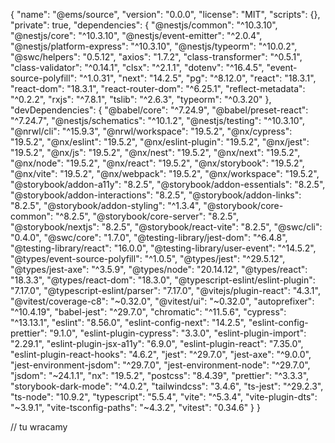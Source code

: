 {
  "name": "@ems/source",
  "version": "0.0.0",
  "license": "MIT",
  "scripts": {},
  "private": true,
  "dependencies": {
    "@nestjs/common": "^10.3.10",
    "@nestjs/core": "^10.3.10",
    "@nestjs/event-emitter": "^2.0.4",
    "@nestjs/platform-express": "^10.3.10",
    "@nestjs/typeorm": "^10.0.2",
    "@swc/helpers": "0.5.12",
    "axios": "1.7.2",
    "class-transformer": "^0.5.1",
    "class-validator": "^0.14.1",
    "clsx": "^2.1.1",
    "dotenv": "^16.4.5",
    "event-source-polyfill": "^1.0.31",
    "next": "14.2.5",
    "pg": "^8.12.0",
    "react": "18.3.1",
    "react-dom": "18.3.1",
    "react-router-dom": "^6.25.1",
    "reflect-metadata": "^0.2.2",
    "rxjs": "^7.8.1",
    "tslib": "^2.6.3",
    "typeorm": "^0.3.20"
  },
  "devDependencies": {
    "@babel/core": "^7.24.9",
    "@babel/preset-react": "^7.24.7",
    "@nestjs/schematics": "^10.1.2",
    "@nestjs/testing": "^10.3.10",
    "@nrwl/cli": "^15.9.3",
    "@nrwl/workspace": "19.5.2",
    "@nx/cypress": "19.5.2",
    "@nx/eslint": "19.5.2",
    "@nx/eslint-plugin": "19.5.2",
    "@nx/jest": "19.5.2",
    "@nx/js": "19.5.2",
    "@nx/nest": "19.5.2",
    "@nx/next": "19.5.2",
    "@nx/node": "19.5.2",
    "@nx/react": "19.5.2",
    "@nx/storybook": "19.5.2",
    "@nx/vite": "19.5.2",
    "@nx/webpack": "19.5.2",
    "@nx/workspace": "19.5.2",
    "@storybook/addon-a11y": "8.2.5",
    "@storybook/addon-essentials": "8.2.5",
    "@storybook/addon-interactions": "8.2.5",
    "@storybook/addon-links": "8.2.5",
    "@storybook/addon-styling": "^1.3.4",
    "@storybook/core-common": "^8.2.5",
    "@storybook/core-server": "8.2.5",
    "@storybook/nextjs": "8.2.5",
    "@storybook/react-vite": "8.2.5",
    "@swc/cli": "0.4.0",
    "@swc/core": "1.7.0",
    "@testing-library/jest-dom": "^6.4.8",
    "@testing-library/react": "16.0.0",
    "@testing-library/user-event": "^14.5.2",
    "@types/event-source-polyfill": "^1.0.5",
    "@types/jest": "^29.5.12",
    "@types/jest-axe": "^3.5.9",
    "@types/node": "20.14.12",
    "@types/react": "18.3.3",
    "@types/react-dom": "18.3.0",
    "@typescript-eslint/eslint-plugin": "7.17.0",
    "@typescript-eslint/parser": "7.17.0",
    "@vitejs/plugin-react": "4.3.1",
    "@vitest/coverage-c8": "~0.32.0",
    "@vitest/ui": "~0.32.0",
    "autoprefixer": "^10.4.19",
    "babel-jest": "^29.7.0",
    "chromatic": "^11.5.6",
    "cypress": "^13.13.1",
    "eslint": "8.56.0",
    "eslint-config-next": "14.2.5",
    "eslint-config-prettier": "9.1.0",
    "eslint-plugin-cypress": "3.3.0",
    "eslint-plugin-import": "2.29.1",
    "eslint-plugin-jsx-a11y": "6.9.0",
    "eslint-plugin-react": "7.35.0",
    "eslint-plugin-react-hooks": "4.6.2",
    "jest": "^29.7.0",
    "jest-axe": "^9.0.0",
    "jest-environment-jsdom": "^29.7.0",
    "jest-environment-node": "^29.7.0",
    "jsdom": "~24.1.1",
    "nx": "19.5.2",
    "postcss": "8.4.39",
    "prettier": "^3.3.3",
    "storybook-dark-mode": "^4.0.2",
    "tailwindcss": "3.4.6",
    "ts-jest": "^29.2.3",
    "ts-node": "10.9.2",
    "typescript": "5.5.4",
    "vite": "^5.3.4",
    "vite-plugin-dts": "~3.9.1",
    "vite-tsconfig-paths": "~4.3.2",
    "vitest": "0.34.6"
  }
}

// tu wracamy